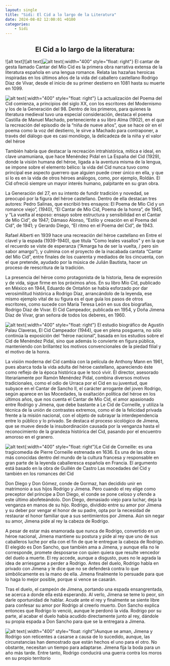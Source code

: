 ```yaml
---
layout: single
title: "Sidi: El Cid a lo largo de la Literatura"
date: 2024-08-02 12:00:01 +0100
categories: 
    - Sidi
---
```

<center><h2>El Cid a lo largo de la literatura:</h2></center>



![alt text]![alt text]![alt text](<../assets/img/Primer folio del manuscrito del Cantar de mío Cid.jpg>){:width="400" style="float: right"} 
El cantar de gesta llamado Cantar del Mío Cid es la 
primera obra narrativa extensa de 
la literatura española en una lengua romance. 
Relata las hazañas heroicas inspiradas en los últimos 
años de la vida del caballero castellano Rodrigo Díaz 
de Vivar, desde el inicio de su primer destierro en 
1081 hasta su muerte en 1099.

![alt text](<../assets/img/La niña de nueve años  ante el Cid.jpg>){:width="400" style="float: right"}
La actualización del Poema del Cid comienza, a 
principios del siglo XX, con los escritores del 
Modernismo y los de la Generación del 98. Dentro de los 
primeros, para quienes la literatura medieval tuvo una 
especial consideración, destaca el poema Castilla de 
Manuel Machado, perteneciente a su libro Alma (1902), 
en el que la recreación del episodio de la “niña de 
nueve años”, que se hace oír en el poema como la voz 
del destierro, le sirve a Machado para contraponer, a 
través del diálogo que es casi monólogo, la delicadeza 
de la niña y el valor del héroe

También habría que destacar la recreación 
intrahistórica, mítica e ideal, en clave unamuniana, 
que hace Menéndez Pidal en La España del Cid (1929), 
donde la visión humana del héroe, ligada a la aventura 
misma de la lengua, se impone sobre el elemento bélico: 
la vida del Cid nunca tuvo como principal ese aspecto 
guerrero que alguien puede creer único en ella, y   que 
si lo es en la vida de otros héroes análogos, como, por 
ejemplo, Roldán. El Cid ofreció siempre un mayor 
interés humano, palpitante en su gran obra.

La Generación del 27, en su intento de fundir tradición 
y novedad, se preocupó por la figura del héroe 
castellano. Dentro de ella destacan tres autores: Pedro 
Salinas, que escribió tres ensayos: El Poema de Mío Cid 
y un romance viejo”, (1940), “El Cantar de Mío Cid, 
Poema de la honra”, de 1945, y “La vuelta al esposo: 
ensayo sobre estructura y sensibilidad en el Cantar de 
Mío Cid”, de 1947; Dámaso Alonso, “Estilo y creación en 
el Poema del Cid”, de 1941; y Gerardo Diego, “El ritmo 
en el Poema del Cid”, de 1943. 

Rafael Alberti en 1939 hace una recreación del héroe 
castellano en Entre el clavel y la espada (1939-1940), 
que titula “Como leales vasallos” y en la que el 
recuerdo se viste de esperanza (“Amarga ha de ser la 
vuelta, / pero sin sabor amargo”), y culmina con el 
proyecto de la inacabada cantata “Cantar del Mío Cid”, 
entre finales de los cuarenta y mediados de los 
cincuenta, con el que pretende, ayudado por la música 
de Julián Bautista, hacer un proceso de reescritura de 
la tradición. 

La presencia del héroe como protagonista de la 
historia, llena de expresión y de vida, sigue firme en 
los próximos años.  En su libro Mío Cid, publicado en 
México en 1944, Eduardo de Ontañón se había esforzado 
por dar verosimilitud histórica a Rodrigo Díaz, 
arrancándolo de la leyenda, ese mismo ejemplo vital de 
su figura es el que guía los pasos de otros escritores, 
como sucede con María Teresa León en sus dos 
biografías, Rodrigo Díaz de Vivar. El Cid Campeador, 
publicada en 1954, y Doña Jimena Díaz de Vivar, gran 
señora de todos los deberes, en 1960.


![alt text](<../assets/img/El cid.JPG>){:width="400" style="float: right"} El estudio biográfico de Agustín Palau Claveras, El Cid 
Campeador (1944), que en plena posguerra, no sólo 
continúa la exposición del “héroe nacional”, basada en 
los estudios sobre el Cid de Menéndez Pidal, sino que 
además lo convierte en figura pública, manteniendo con 
brillantez los motivos convencionales de la piedad 
filial y el motivo de la honra. 

La visión moderna del Cid cambia con la película de 
Anthony Mann en 1961, pues abarca toda la vida adulta 
del héroe castellano, apareciendo éste como reflejo de 
la época histórica que le tocó vivir. El director, 
asesorado literariamente por Ramón Menéndez Pidal, 
combina diversos motivos tradicionales, como el odio de 
Urraca por el Cid en su juventud, que subyace en el 
Cantar de Sancho II, el carácter arrogante del joven 
Rodrigo, según aparece en las Mocedades, la exaltación 
política del héroe en los últimos años, que nos cuenta 
el Cantar de Mío Cid, el amor apasionado entre Rodrigo 
y Jimena, que debe bastante a Le Cid de Corneille, y 
utiliza la técnica de la unión de contrastes extremos, 
como el de la felicidad privada frente a la misión 
nacional, con el objeto de subrayar la interdependencia 
entre lo público y lo privado. Se destaca el proceso 
sicológico de Jimena, que se mueve desde la 
insubordinación causada por la venganza hasta el 
reconocimiento de la grandeza histórica del Cid, 
pasando por el encuentro amoroso en el granero. 

![alt text](<../assets/img/Le cid.JPG>){:width="400" style="float: right"}Le Cid de Corneille:   es una tragicomedia de Pierre 
Corneille estrenada  en 1636. Es una de las obras más 
conocidas dentro del mundo de la cultura francesa y 
responsable en gran parte de la leyenda caballeresca 
española en Francia.  El argumento está basado en la 
obra de Guillén de Castro Las mocedades del Cid y 
también en los romances del Cid

Don Diego y Don Gómez, conde de Gormaz, han decidido 
unir en matrimonio a sus hijos Rodrigo y Jimena. Pero 
cuando el rey elige como preceptor del príncipe a Don 
Diego, el conde se pone celoso y ofende a este último 
abofeteándolo. Don Diego, demasiado viejo para luchar, 
deja la venganza en manos de su hijo. Rodrigo, dividido 
entre su amor por Jimena y su deber por vengar el honor 
de su padre, opta por la necesidad de restaurar el 
honor familiar que a sus sentimientos por Jimena. Aún 
sin negar su amor, Jimena pide al rey la cabeza de 
Rodrigo.

A pesar de estar más enamorada que nunca de Rodrigo, 
convertido en un héroe nacional, Jimena mantiene su 
postura y pide al rey que uno de sus caballeros luche 
por ella con el fin de que le entregue la cabeza de 
Rodrigo. El elegido es Don Sancho, que también ama a 
Jimena, y aunque ella no le corresponde, promete 
desposarse con quien quiera que resulte vencedor del 
duelo a muerte. El rey accede, aunque a disgusto, pues 
no le agrada la idea de arriesgarse a perder a Rodrigo. 
Antes del duelo, Rodrigo habla en privado con Jimena y 
le dice que no se defenderá contra lo que 
simbólicamente es la mano de ella. Jimena finalmente lo 
persuade para que lo haga lo mejor posible, porque si 
vence se casarán.

Tras el duelo, el campeón de Jimena, portando una 
espada ensangrentada, se acerca a donde ella está 
esperando. Al verlo, Jimena se teme lo peor, sin darle 
oportunidad de hablar. Acude ante el rey y finalmente 
se siente libre para confesar su amor por Rodrigo al 
creerlo muerto. Don Sancho explica entonces que Rodrigo 
lo venció, aunque le perdonó la vida. Rodrigo por su 
parte, al acabar el duelo había acudido directamente 
junto al rey, dándole su propia espada a Don Sancho 
para que se la entregara a Jimena.


![alt text](<../assets/img/el gigante.JPG>){:width="400" style="float: right"}Aunque se aman, Jimena y Rodrigo son reticentes a 
casarse a causa de lo sucedido, aunque, las 
circunstancias han demostrado que están hechos el uno 
para el otro. No obstante, necesitan un tiempo para 
adaptarse. Jimena fija la boda para un año más tarde. 
Entre tanto, Rodrigo conducirá una guerra contra los 
moros en su propio territorio













 

 






 




